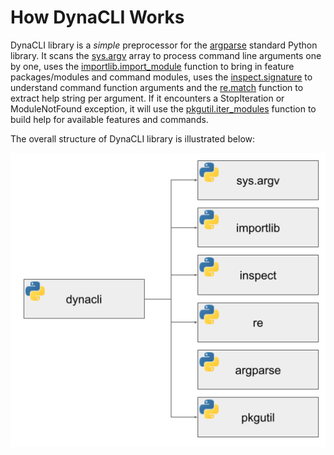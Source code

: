 # How DynaCLI Works

DynaCLI library is a _simple_ preprocessor for the [argparse](https://docs.python.org/3/library/argparse.html) standard Python library. It scans the [sys.argv](https://docs.python.org/3/library/sys.html) array to process command line arguments one by one, uses the [importlib.import_module](https://docs.python.org/3/library/importlib.html#importlib.import_module) function to bring in feature packages/modules and command modules, uses the [inspect.signature](https://docs.python.org/3/library/inspect.html#inspect.signature) to understand command function arguments and the [re.match](https://docs.python.org/3/library/re.html#re.match) function to extract help string per argument. If it encounters a StopIteration or ModuleNotFound exception, it will use the [pkgutil.iter_modules](https://docs.python.org/3/library/pkgutil.html) function to build help for available features and commands.

The overall structure of DynaCLI library is illustrated below:

[![DynaCLI Structure](../img/dynacli_structure.png)](../img/dynacli_structure.png)
